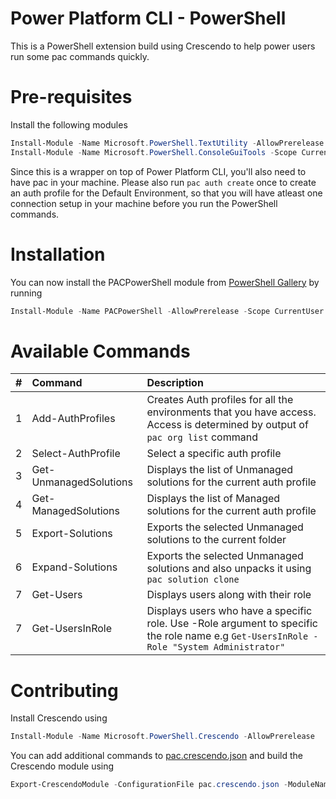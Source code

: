 # Power Platform CLI - PowerShell
This is a PowerShell extension build using Crescendo to help power users run some pac commands quickly.

# Pre-requisites

Install the following modules

```powershell
Install-Module -Name Microsoft.PowerShell.TextUtility -AllowPrerelease -Scope CurrentUser
Install-Module -Name Microsoft.PowerShell.ConsoleGuiTools -Scope CurrentUser
```

Since this is a wrapper on top of Power Platform CLI, you'll also need to have pac in your machine. Please also run `pac auth create` once to create an auth profile for the Default Environment, so that you will have atleast one connection setup in your machine before you run the PowerShell commands.

# Installation

You can now install the PACPowerShell module from [PowerShell Gallery](https://www.powershellgallery.com/packages/PACPowerShell/) by running

```powershell
Install-Module -Name PACPowerShell -AllowPrerelease -Scope CurrentUser
```
# Available Commands

| # | Command | Description |
| :--- | :--- | :--- |
| 1 | Add-AuthProfiles | Creates Auth profiles for all the environments that you have access. Access is determined by output of `pac org list` command |
| 2 | Select-AuthProfile | Select a specific auth profile |
| 3 | Get-UnmanagedSolutions | Displays the list of Unmanaged solutions for the current auth profile |
| 4 | Get-ManagedSolutions | Displays the list of Managed solutions for the current auth profile |
| 5 | Export-Solutions | Exports the selected Unmanaged solutions to the current folder |
| 6 | Expand-Solutions | Exports the selected Unmanaged solutions and also unpacks it using `pac solution clone` |
| 7 | Get-Users | Displays users along with their role |
| 7 | Get-UsersInRole | Displays users who have a specific role. Use -Role argument to specific the role name e.g `Get-UsersInRole -Role "System Administrator"` |

# Contributing

Install Crescendo using

```powershell
Install-Module -Name Microsoft.PowerShell.Crescendo -AllowPrerelease
```

You can add additional commands to [pac.crescendo.json](./pac.crescendo.json) and build the Crescendo module using

```powershell
Export-CrescendoModule -ConfigurationFile pac.crescendo.json -ModuleName PACPowerShell -Force; Import-Module ./PACPowerShell.psd1 -Force
```

